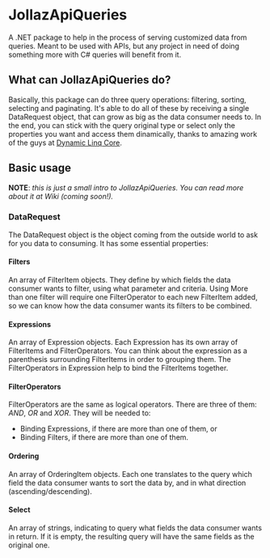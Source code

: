 # JollazApiQueries
A .NET package to help in the process of serving customized data from queries. Meant to be used with APIs, but any project in need of doing something more with C# queries will benefit from it.

## What can JollazApiQueries do?
Basically, this package can do three query operations: filtering, sorting, selecting and paginating. It's able to do all of these by receiving a single DataRequest object, that can grow as big as the data consumer needs to. In the end, you can stick with the query original type or select only the properties you want and access them dinamically, thanks to amazing work of the guys at [Dynamic Linq Core](https://github.com/StefH/System.Linq.Dynamic.Core).

## Basic usage
**NOTE**: *this is just a small intro to JollazApiQueries. You can read more about it at Wiki (coming soon!).*

### DataRequest
The DataRequest object is the object coming from the outside world to ask for you data to consuming. It has some essential properties:

#### Filters
An array of FilterItem objects. They define by which fields the data consumer wants to filter, using what parameter and criteria. Using More than one filter will require one FilterOperator to each new FilterItem added, so we can know how the data consumer wants its filters to be combined.

#### Expressions
An array of Expression objects. Each Expression has its own array of FilterItems and FilterOperators. You can think about the expression as a parenthesis surrounding FilterItems in order to grouping them. The FilterOperators in Expression help to bind the FilterItems together.

#### FilterOperators
FilterOperators are the same as logical operators. There are three of them: *AND*, *OR* and *XOR*. They will be needed to:
* Binding Expressions, if there are more than one of them, or
* Binding Filters, if there are more than one of them.

#### Ordering
An array of OrderingItem objects. Each one translates to the query which field the data consumer wants to sort the data by, and in what direction (ascending/descending).

#### Select
An array of strings, indicating to query what fields the data consumer wants in return. If it is empty, the resulting query will have the same fields as the original one.
